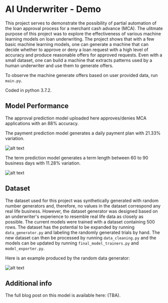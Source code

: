 # AI Underwriter - Demo
This project serves to demonstrate the possibility of partial automation of the loan approval process for a merchant cash advance (MCA). The ulitmate purpose of this project was to explore the effectiveness of various machine learning models on loan underwriting. The project shows that with a few basic machine learning models, one can generate a machine that can decide whether to approve or deny a loan request with a high level of accuracy and produce reasonable offers for approved requests. Even with a small dataset, one can build a machine that extracts patterns used by a human underwriter and use them to generate offers.

To observe the machine generate offers based on user provided data, run `main.py`.

Coded in python 3.7.2. 

## Model Performance
The approval prediction model uploaded here approves/denies MCA applications with an 88% accuracy. 

The payment prediction model generates a daily payment plan with 21.33% variation.

![alt text](https://github.com/salman-a-shah/MCA-Underwriter/blob/master/figures/payment-prediction-fig.png)

The term prediction model generates a term length between 60 to 90 business days with 11.28% variation.

![alt text](https://github.com/salman-a-shah/MCA-Underwriter/blob/master/figures/term-prediction-fig.png)

## Dataset
The dataset used for this project was synthetically generated with random number generators and, therefore, no values in the dataset correspond any real life business. However, the dataset generator was designed based on an underwriter's experience to resemble real life data as closely as possible. The current models were trained with a dataset containing 500 rows. The dataset has the potential to be expanded by running `data_generator.py` and labeling the randomly generated trials by hand. The new dataset can then be processed by running `data_cleaning.py` and the models can be updated by running `final_model_trainers.py` and `model_exporter.py`.

Here is an example produced by the random data generator:

![alt text](https://github.com/salman-a-shah/MCA-Underwriter/blob/master/figures/data-generator.png)

## Additional info
The full blog post on this model is available here: (TBA).
